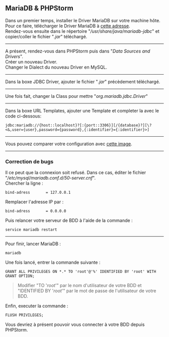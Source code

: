 ## MariaDB & PHPStorm  

Dans un premier temps, installer le Driver MariaDB sur votre machine hôte.  
Pour ce faire, télécharger le Driver MariaDB à [cette adresse](https://aur.archlinux.org/packages/mariadb-jdbc/).  
Rendez-vous ensuite dans le répertoire "*/usr/share/java/mariadb-jdbc*" et copier/coller le fichier "*.jar*" téléchargé.  

---

A présent, rendez-vous dans PHPStorm puis dans "*Data Sources and Drivers*".  
Créer un nouveau Driver.  
Changer le Dialect du nouveau Driver en MySQL.

---

Dans la boxe JDBC Driver, ajouter le fichier "*.jar*" précèdement téléchargé.  

---

Une fois fait, changer la Class pour mettre "*org.mariadb.jdbc.Driver*"

---

Dans la boxe URL Templates, ajouter une Template et completer la avec le code ci-dessous:  
```
jdbc:mariadb://{host::localhost}?[:{port::3306}][/{database}?][\?<&,user={user},password={password},{:identifier}={:identifier}>]
```  
---

Vous pouvez comparer votre configuration avec [cette image](http://i.imgur.com/pJZ6XmH.png).  

---
### Correction de bugs  
Il ce peut que la connexion soit refusé. Dans ce cas, éditer le fichier "*/etc/mysql/mariadb.conf.d/50-server.cnf*".  
Chercher la ligne :  
```
bind-adress       = 127.0.0.1
```  
Remplacer l'adresse IP par :  
```
bind-adress       = 0.0.0.0
```  
Puis relancer votre serveur de BDD à l'aide de la commande :  
```
service mariadb restart
```  

---  

Pour finir, lancer MariaDB :  
```
mariadb
```  

Une fois lancé, entrer la commande suivante :  

```
GRANT ALL PRIVILEGES ON *.* TO 'root'@'%' IDENTIFIED BY 'root' WITH GRANT OPTION;
```  
> Modifier "TO '*root*'" par le nom d'utilisateur de votre BDD et "IDENTIFIED BY '*root*'" par le mot de passe de l'utilisateur de votre BDD.  

Enfin, executer la commande :  
```
FLUSH PRIVILEGES;
```  

Vous devriez à présent pouvoir vous connecter à votre BDD depuis PHPStorm.
